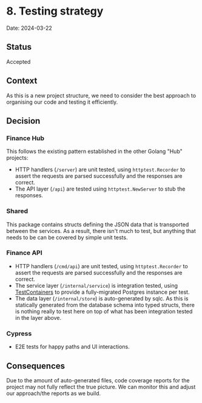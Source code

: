 # 8. Testing strategy

Date: 2024-03-22

## Status

Accepted

## Context

As this is a new project structure, we need to consider the best approach to organising our code and testing it efficiently.

## Decision

### Finance Hub
This follows the existing pattern established in the other Golang "Hub" projects:
* HTTP handlers (`/server`) are unit tested, using `httptest.Recorder` to assert the requests are parsed successfully 
  and the responses are correct.
* The API layer (`/api`) are tested using `httptest.NewServer` to stub the responses.

### Shared
This package contains structs defining the JSON data that is transported between the services. As a result, there isn't
much to test, but anything that needs to be can be covered by simple unit tests.

### Finance API
* HTTP handlers (`/cmd/api`) are unit tested, using `httptest.Recorder` to assert the requests are parsed successfully
  and the responses are correct.
* The service layer (`/internal/service`) is integration tested, using [TestContainers](https://golang.testcontainers.org/modules/postgres/) to 
  provide a fully-migrated Postgres instance per test.
* The data layer (`/internal/store`) is auto-generated by sqlc. As this is statically generated from the database schema into
  typed structs, there is nothing really to test here on top of what has been integration tested in the layer above.

### Cypress
* E2E tests for happy paths and UI interactions.

## Consequences

Due to the amount of auto-generated files, code coverage reports for the project may not fully reflect the true picture.
We can monitor this and adjust our approach/the reports as we build.
